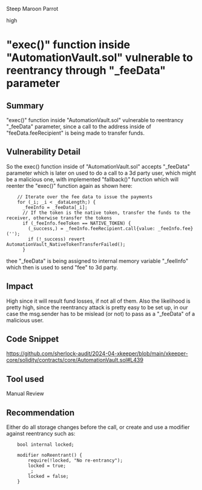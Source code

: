 Steep Maroon Parrot

high

# "exec()" function inside "AutomationVault.sol" vulnerable to reentrancy through "_feeData" parameter

## Summary
"exec()" function inside "AutomationVault.sol" vulnerable to reentrancy "_feeData" parameter, since a call to the address inside of "feeData.feeRecipient" is being made to transfer funds. 

## Vulnerability Detail
So the exec() function inside of "AutomationVault.sol" accepts "_feeData" parameter which is later on used to do a call to a 3d party user, which might be a malicious one, with implemented "fallback()" function which will reenter the "exec()" function again as shown here:

```solidity
    // Iterate over the fee data to issue the payments
    for (_i; _i < _dataLength;) {
      _feeInfo = _feeData[_i];
      // If the token is the native token, transfer the funds to the receiver, otherwise transfer the tokens
      if (_feeInfo.feeToken == NATIVE_TOKEN) {
        (_success,) = _feeInfo.feeRecipient.call{value: _feeInfo.fee}('');
        if (!_success) revert AutomationVault_NativeTokenTransferFailed();
      }
```
thee "_feeData" is being assigned to internal memory variable "_feelInfo" which then is used to send "fee" to 3d party.

## Impact
High since it will result fund losses, if not all of them. Also the likelihood is pretty high, since the reentrancy attack is pretty easy to be set up, in our case the msg.sender has to be mislead (or not) to pass as a "_feeData" of a malicious user.

## Code Snippet
https://github.com/sherlock-audit/2024-04-xkeeper/blob/main/xkeeper-core/solidity/contracts/core/AutomationVault.sol#L439

## Tool used

Manual Review

## Recommendation
Either do all storage changes before the call, or create and use a modifier against reentrancy such as:

```solidity
    bool internal locked;

    modifier noReentrant() {
        require(!locked, "No re-entrancy");
        locked = true;
        _;
        locked = false;
    }
```